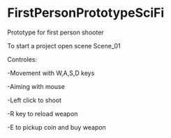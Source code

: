 # FirstPersonPrototypeSciFi
Prototype for first person shooter

To start a project open scene Scene_01

Controles:
  
  -Movement with W,A,S,D keys
  
  -Aiming with mouse
  
  -Left click to shoot
  
  -R key to reload weapon
  
  -E to pickup coin and buy weapon
  

